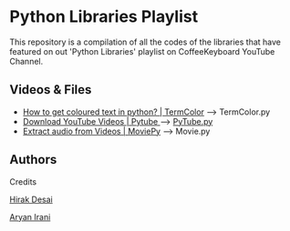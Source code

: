 # Python Libraries Playlist

This repository is a compilation of all the codes of the libraries that have featured on out 'Python Libraries' playlist on CoffeeKeyboard YouTube Channel.


## Videos & Files

- [How to get coloured text in python? | TermColor]('https://www.youtube.com/watch?v=O-fGWA_tOH4&t') --> TermColor.py
- [Download YouTube Videos | Pytube ]('https://www.youtube.com/watch?v=5s2urYqLjjM&t') --> [PyTube.py]('/PyTube.py')
- [Extract audio from Videos | MoviePy]('https://youtube.com/watch?v=W0gau9E-Exo&t') --> Movie.py
## Authors

Credits 

[Hirak Desai](https://www.github.com/hirak214)

[Aryan Irani]('https://github.com/aryanirani123')

